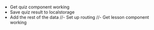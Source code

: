 - Get quiz component working
- Save quiz result to localstorage
- Add the rest of the data
//- Set up routing
//- Get lesson component working